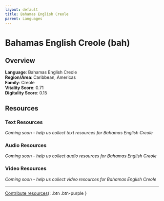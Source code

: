 ```yaml
---
layout: default
title: Bahamas English Creole
parent: Languages
---
```


# Bahamas English Creole (bah)

## Overview

**Language**: Bahamas English Creole  
**Region/Area**: Caribbean, Americas  
**Family**: Creole  
**Vitality Score**: 0.71  
**Digitality Score**: 0.15  

## Resources

### Text Resources
*Coming soon - help us collect text resources for Bahamas English Creole*

### Audio Resources
*Coming soon - help us collect audio resources for Bahamas English Creole*

### Video Resources
*Coming soon - help us collect video resources for Bahamas English Creole*

---

[Contribute resources](https://fairtrain.github.io/){: .btn .btn-purple }
